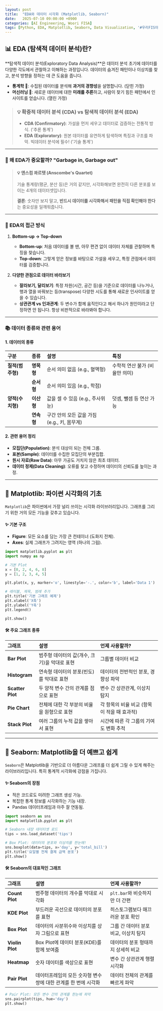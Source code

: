 ```yaml
---
layout: post
title:  "EDA와 데이터 시각화 (Matplotlib, Seaborn)"
date:   2025-07-10 09:00:00 +0900
categories: [AI Engineering, Woori FISA]
tags: [Python, EDA, Matplotlib, Seaborn, Data Visualization, '#우리FIS아카데미', '#우리FISA', '#AI엔지니어링', '#K-디지털트레이닝', '#우리에프아이에스', '#글로벌소프트웨어캠퍼스']
---
```


## 📊 EDA (탐색적 데이터 분석)란?

**탐색적 데이터 분석(Exploratory Data Analysis)**은 데이터 분석 초기에 데이터를 다양한 각도에서 관찰하고 이해하는 과정입니다. 데이터의 숨겨진 패턴이나 이상치를 찾고, 분석 방향을 정하는 데 큰 도움을 줍니다.

- **통계학 🧐**: 수집된 데이터를 분석해 **과거의 경향성**을 설명합니다. (닫힌 가정)
- **머신러닝 🤖**: 새로운 데이터에 대한 **미래를 추론**하고, 사람이 찾기 힘든 패턴에서 인사이트를 얻습니다. (열린 가정)

> ### 💡 확증적 데이터 분석 (CDA) vs 탐색적 데이터 분석 (EDA)
> - **CDA (Confirmatory)**: 가설을 먼저 세우고 데이터로 검증하는 전통적 방식. ('추론 통계')
> - **EDA (Exploratory)**: 원본 데이터를 유연하게 탐색하며 특징과 구조를 파악. 빅데이터 분석에 필수! ('기술 통계')

---

### 🤔 왜 EDA가 중요할까? "Garbage in, Garbage out"

> #### 💡 앤스컴 콰르텟 (Anscombe's Quartet)
> 기술 통계량(평균, 분산 등)은 거의 같지만, 시각화해보면 완전히 다른 분포를 보이는 4개의 데이터셋입니다.
>
> **결론**: 숫자만 보지 말고, **반드시 데이터를 시각화해서 패턴을 직접 확인해야 한다**는 중요성을 일깨워줍니다.

---

### 🧭 EDA의 접근 방식

1. **Bottom-up → Top-down**
    - **Bottom-up**: 처음 데이터를 볼 땐, 아무 편견 없이 데이터 자체를 관찰하며 특징을 찾습니다.
    - **Top-down**: 그렇게 얻은 정보를 바탕으로 가설을 세우고, 특정 관점에서 데이터를 검증합니다.

2. **다양한 관점으로 데이터 바라보기**
    - **잘라보기, 달리보기**: 특정 차원(시간, 공간 등)을 기준으로 데이터를 나누거나, 행과 열을 바꿔보는 등(transpose) 다양한 시도를 통해 새로운 인사이트를 얻을 수 있습니다.
    - **상관관계 vs 인과관계**: 두 변수가 함께 움직인다고 해서 하나가 원인이라고 단정하면 안 됩니다. 항상 비판적으로 바라봐야 합니다.

---

### 📚 데이터 종류와 관련 용어

#### 1. 데이터의 종류

| 구분 | 종류 | 설명 | 특징 |
| :--- | :--- | :--- | :--- |
| **질적(범주형)** | **명목형** | 순서 의미 없음 (e.g., 혈액형) | 수학적 연산 불가 (비율만 의미) |
| | **순서형** | 순서 의미 있음 (e.g., 학점) | |
| **양적(수치형)** | **이산형** | 값을 셀 수 있음 (e.g., 주사위 눈) | 덧셈, 뺄셈 등 연산 가능 |
| | **연속형** | 구간 안의 모든 값을 가짐 (e.g., 키, 몸무게) | |

#### 2. 관련 용어 정리

- **모집단(Population)**: 분석 대상이 되는 전체 그룹.
- **표본(Sample)**: 데이터를 수집한 모집단의 부분집합.
- **원시 자료(Raw Data)**: 아무 가공도 거치지 않은 최초 데이터.
- **데이터 정제(Data Cleaning)**: 오류를 찾고 수정하며 데이터의 신뢰도를 높이는 과정.

---

## 🎨 Matplotlib: 파이썬 시각화의 기초

`Matplotlib`은 파이썬에서 가장 널리 쓰이는 시각화 라이브러리입니다. 그래프를 그리기 위한 거의 모든 기능을 갖추고 있습니다.

#### ✨ 기본 구조
- **Figure**: 모든 요소를 담는 가장 큰 컨테이너 (도화지 전체).
- **Axes**: 실제 그래프가 그려지는 영역 (하나의 그림).

```python
import matplotlib.pyplot as plt
import numpy as np

# 기본 Plot
x = [0, 2, 4, 6, 8]
y = [1, 2, 3, 4, 5]

plt.plot(x, y, marker='o', linestyle='-.', color='b', label='Data 1')

# 레이블, 제목, 범례 추가
plt.title('기본 그래프 예제')
plt.xlabel('X축')
plt.ylabel('Y축')
plt.legend()

plt.show()
```

#### 🛠️ 주요 그래프 종류

| 그래프 | 설명 | 언제 사용할까? |
| :--- | :--- | :--- |
| **Bar Plot** | 범주형 데이터의 값(개수, 크기)을 막대로 표현 | 그룹별 데이터 비교 |
| **Histogram** | 연속형 데이터의 분포(빈도)를 막대로 표현 | 데이터의 전반적인 분포, 경향성 파악 |
| **Scatter Plot** | 두 양적 변수 간의 관계를 점으로 표현 | 변수 간 상관관계, 이상치 탐지 |
| **Pie Chart** | 전체에 대한 각 부분의 비율을 원형으로 표현 | 각 항목의 비율 비교 (항목이 적을 때 효과적) |
| **Stack Plot** | 여러 그룹의 누적 값을 쌓아서 표현 | 시간에 따른 각 그룹의 기여도 변화 추적 |

---

## 🚀 Seaborn: Matplotlib을 더 예쁘고 쉽게

`Seaborn`은 Matplotlib을 기반으로 더 아름다운 그래프를 더 쉽게 그릴 수 있게 해주는 라이브러리입니다. 특히 통계적 시각화에 강점을 가집니다.

#### ✨ Seaborn의 장점
- 적은 코드로도 미려한 그래프 생성 가능.
- 복잡한 통계 정보를 시각화하는 기능 내장.
- Pandas 데이터프레임과 아주 잘 연동됨.

```python
import seaborn as sns
import matplotlib.pyplot as plt

# Seaborn 내장 데이터셋 로드
tips = sns.load_dataset('tips')

# Box Plot: 데이터의 분포와 이상치를 한눈에!
sns.boxplot(data=tips, x='day', y='total_bill')
plt.title('요일별 전체 결제 금액 분포')
plt.show()
```

#### 🛠️ Seaborn의 대표적인 그래프

| 그래프 | 설명 | 언제 사용할까? |
| :--- | :--- | :--- |
| **Count Plot** | 범주형 데이터의 개수를 막대로 시각화 | `plt.bar`와 비슷하지만 더 간편 |
| **KDE Plot** | 부드러운 곡선으로 데이터의 분포를 표현 | 히스토그램보다 매끄러운 분포 확인 |
| **Box Plot** | 데이터의 사분위수와 이상치를 상자 그림으로 표현 | 그룹 간 데이터 분포 비교, 이상치 탐지 |
| **Violin Plot** | Box Plot에 데이터 분포(KDE)를 함께 보여줌 | 데이터의 분포 형태까지 상세히 비교 |
| **Heatmap** | 숫자 데이터를 색상으로 표현 | 변수 간 상관관계 행렬 시각화 |
| **Pair Plot** | 데이터프레임의 모든 숫자형 변수 쌍에 대한 관계를 한 번에 시각화 | 데이터 전체의 관계를 빠르게 파악 |

```python
# Pair Plot: 모든 변수 간의 관계를 한눈에 파악
sns.pairplot(tips, hue='day')
plt.show()
```

